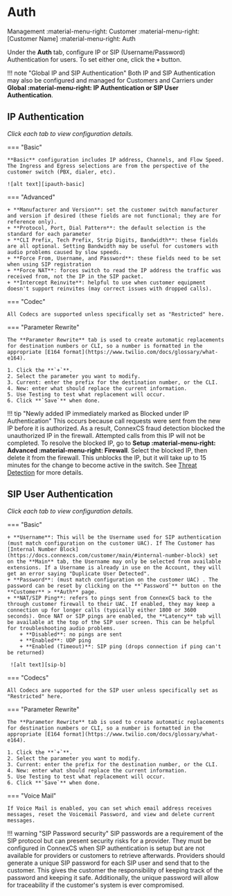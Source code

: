 # Auth

Management :material-menu-right: Customer :material-menu-right: [Customer Name] :material-menu-right: Auth

Under the **Auth** tab, configure IP or SIP (Username/Password) Authentication for users. To set either one, click the **`+`** button.

!!! note "Global IP and SIP Authentication"
    Both IP and SIP Authentication may also be configured and managed for Customers and Carriers under **Global :material-menu-right: IP Authentication or SIP User Authentication**.


## IP Authentication
*Click each tab to view configuration details.*

=== "Basic"

    **Basic** configuration includes IP address, Channels, and Flow Speed. The Ingress and Egress selections are from the perspective of the customer switch (PBX, dialer, etc). 
    
    ![alt text][ipauth-basic]
    
=== "Advanced"

    + **Manufacturer and Version**: set the customer switch manufacturer and version if desired (these fields are not functional; they are for reference only).
    + **Protocol, Port, Dial Pattern**: the default selection is the standard for each parameter
    + **CLI Prefix, Tech Prefix, Strip Digits, Bandwidth**: these fields are all optional. Setting Bandwidth may be useful for customers with audio problems caused by slow speeds.
    + **Force From, Username, and Password**: these fields need to be set when using SIP registration
    + **Force NAT**: forces switch to read the IP address the traffic was received from, not the IP in the SIP packet.
    + **Intercept Reinvite**: helpful to use when customer equipment doesn't support reinvites (may correct issues with dropped calls). 

 
=== "Codec"    
    
    All Codecs are supported unless specifically set as "Restricted" here. 
    
=== "Parameter Rewrite"

    The **Parameter Rewrite** tab is used to create automatic replacements for destination numbers or CLI, so a number is formatted in the appropriate [E164 format](https://www.twilio.com/docs/glossary/what-e164). 

    1. Click the **`+`**.
    2. Select the parameter you want to modify.
    3. Current: enter the prefix for the destination number, or the CLI.
    4. New: enter what should replace the current information.
    5. Use Testing to test what replacement will occur.
    6. Click **`Save`** when done. 


!!! tip "Newly added IP immediately marked as Blocked under IP Authentication"
    This occurs because call requests were sent from the new IP before it is authorized. As a result, ConnexCS fraud detection blocked the unauthorized IP in the firewall. Attempted calls from this IP will not be completed. To resolve the blocked IP, go to **Setup :material-menu-right: Advanced :material-menu-right: Firewall**. Select the blocked IP, then delete it from the firewall. This unblocks the IP, but it will take up to 15 minutes for the change to become active in the switch. See [Threat Detection](https://docs.connexcs.com/setup/advanced/firewall/) for more details. 


## SIP User Authentication
*Click each tab to view configuration details.*

=== "Basic"

    + **Username**: This will be the Username used for SIP authentication (must match configuration on the customer UAC). If The Customer has [Internal Number Block](https://docs.connexcs.com/customer/main/#internal-number-block) set on the **Main** tab, the Username may only be selected from available extensions. If a Username is already in use on the Account, they will get an error saying "Duplicate User Detected".
    + **Password**: (must match configuration on the customer UAC) . The password can be reset by clicking on the **`Password`** button on the **Customer** > **Auth** page. 
    + **NAT/SIP Ping**: refers to pings sent from ConnexCS back to the through customer firewall to their UAC. If enabled, they may keep a connection up for longer calls (typically either 1800 or 3600 seconds). Once NAT or SIP pings are enabled, the **Latency** tab will be available at the top of the SIP user screen. This can be helpful for troubleshooting audio problems. 
        + **Disabled**: no pings are sent
        + **Enabled**: UDP ping
        + **Enabled (Timeout)**: SIP ping (drops connection if ping can't be returned)
    
     ![alt text][sip-b]

=== "Codecs"

    All Codecs are supported for the SIP user unless specifically set as "Restricted" here. 

=== "Parameter Rewrite"

    The **Parameter Rewrite** tab is used to create automatic replacements for destination numbers or CLI, so a number is formatted in the appropriate [E164 format](https://www.twilio.com/docs/glossary/what-e164). 

    1. Click the **`+`**.
    2. Select the parameter you want to modify.
    3. Current: enter the prefix for the destination number, or the CLI.
    4. New: enter what should replace the current information.
    5. Use Testing to test what replacement will occur.
    6. Click **`Save`** when done. 

=== "Voice Mail"

    If Voice Mail is enabled, you can set which email address receives messages, reset the Voicemail Password, and view and delete current messages. 

!!! warning "SIP Password security"
    SIP passwords are a requirement of the SIP protocol but can present security risks for a provider. They must be configured in ConnexCS when SIP authentication is setup but are not available for providers or customers to retrieve afterwards. Providers should generate a unique SIP password for each SIP user and send that to the customer. This gives the customer the responsibility of keeping track of the password and keeping it safe. Additionally, the unique password will allow for traceability if the customer's system is ever compromised. 

[ipauth-basic]: /customer/img/ipauth-b.png "Edit Switch Basic"
[ipauth-adv]: /customer/img/ipauth-adv.png "Edit Switch Advance"
[ipauth-param]: /customer/img/ipauth-param.png "Edit Switch Parameters"
[sip-b]: /customer/img/sip-b.png "SIP Codecs"
[voicemail]: /customer/img/voicemail.png "Voicemail"

